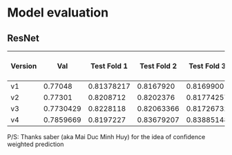 # Model evaluation

## ResNet

| Version | Val          | Test Fold 1 | Test Fold 2 | Test Fold 3 | Test Fold 4 | Test Fold 5 | Test Avg   | Test Avg (Confidence weighted) |
|---------|--------------|-------------|-------------|-------------|-------------|-------------|------------|--------------------------------|
| v1      | 0.77048      | 0.81378217  | 0.8167920   | 0.8169900   | 0.8194851   | 0.81940594  | 0.81940    | ?                              |
| v2      | 0.77301      | 0.8208712   | 0.8202376   | 0.81774257  | 0.82269306  | 0.82356435  | 0.82356435 | ?                              |
| v3      | 0.7730429    | 0.8228118   | 0.82063366  | 0.81726732  | 0.81861386  | 0.81996039  | 0.81996039 | ?                              |
| v4      | 0.7859669    | 0.8197227   | 0.83679207  | 0.83885148  | 0.83532673  | 0.83992079  | 0.83992079 | 0.87596039                     |

P/S: Thanks saber (aka Mai Duc Minh Huy) for the idea of confidence weighted prediction
